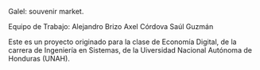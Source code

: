Galel: souvenir market.

Equipo de Trabajo:
    Alejandro Brizo
    Axel Córdova
    Saúl Guzmán

Este es un proyecto originado para la clase de Economía Digital, de la carrera de Ingeniería en Sistemas, de la Uiversidad Nacional Autónoma de Honduras (UNAH).

